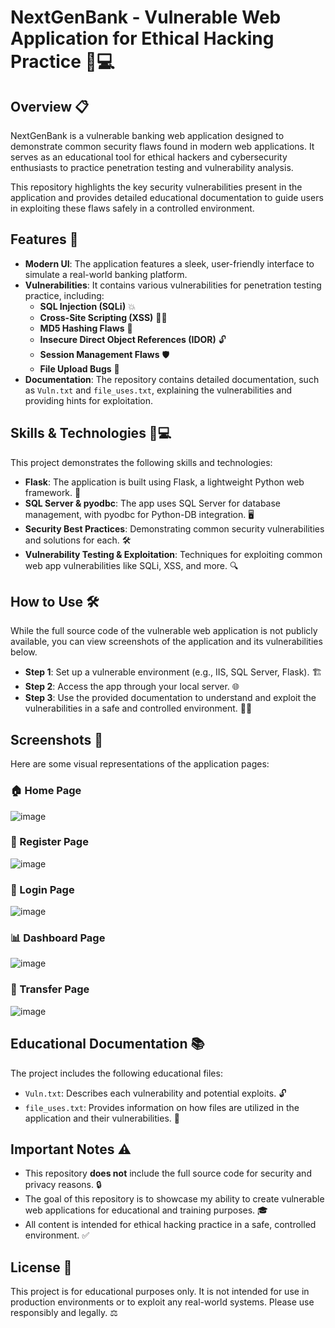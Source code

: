 # NextGenBank - Vulnerable Web Application for Ethical Hacking Practice 🏦💻

## Overview 📋
NextGenBank is a vulnerable banking web application designed to demonstrate common security flaws found in modern web applications. It serves as an educational tool for ethical hackers and cybersecurity enthusiasts to practice penetration testing and vulnerability analysis.

This repository highlights the key security vulnerabilities present in the application and provides detailed educational documentation to guide users in exploiting these flaws safely in a controlled environment.

## Features 🚀
- **Modern UI**: The application features a sleek, user-friendly interface to simulate a real-world banking platform. 
- **Vulnerabilities**: It contains various vulnerabilities for penetration testing practice, including:
  - **SQL Injection (SQLi)** 💥
  - **Cross-Site Scripting (XSS)** 🕵️‍♂️
  - **MD5 Hashing Flaws** 🔑
  - **Insecure Direct Object References (IDOR)** 🔓
  - **Session Management Flaws** 🛡️
  - **File Upload Bugs** 📂
- **Documentation**: The repository contains detailed documentation, such as `Vuln.txt` and `file_uses.txt`, explaining the vulnerabilities and providing hints for exploitation.

## Skills & Technologies 🧠💻
This project demonstrates the following skills and technologies:
- **Flask**: The application is built using Flask, a lightweight Python web framework. 🐍
- **SQL Server & pyodbc**: The app uses SQL Server for database management, with pyodbc for Python-DB integration. 🖥️
- **Security Best Practices**: Demonstrating common security vulnerabilities and solutions for each. 🛠️
- **Vulnerability Testing & Exploitation**: Techniques for exploiting common web app vulnerabilities like SQLi, XSS, and more. 🔍

## How to Use 🛠️
While the full source code of the vulnerable web application is not publicly available, you can view screenshots of the application and its vulnerabilities below.

- **Step 1**: Set up a vulnerable environment (e.g., IIS, SQL Server, Flask). 🏗️
- **Step 2**: Access the app through your local server. 🌐
- **Step 3**: Use the provided documentation to understand and exploit the vulnerabilities in a safe and controlled environment. 🏴‍☠️

## Screenshots 📸

Here are some visual representations of the application pages:

### 🏠 Home Page
![image](https://github.com/user-attachments/assets/40feb0d8-9ae3-4adf-bb03-94482481721d)


### 📝 Register Page
![image](https://github.com/user-attachments/assets/83b56e42-e18a-4528-8b96-1d9b4a9934ac)


### 🔐 Login Page
![image](https://github.com/user-attachments/assets/c8dcb885-8e36-4d6b-b9a7-15236eea65f1)


### 📊 Dashboard Page
![image](https://github.com/user-attachments/assets/d3acd14e-3e53-4eed-a3c0-30db968768ed)


### 💸 Transfer Page
![image](https://github.com/user-attachments/assets/51b93132-4964-4654-978c-c684dbec3c29)


## Educational Documentation 📚
The project includes the following educational files:
- `Vuln.txt`: Describes each vulnerability and potential exploits. 🔓
- `file_uses.txt`: Provides information on how files are utilized in the application and their vulnerabilities. 📂

## Important Notes ⚠️
- This repository **does not** include the full source code for security and privacy reasons. 🔒
- The goal of this repository is to showcase my ability to create vulnerable web applications for educational and training purposes. 🎓
- All content is intended for ethical hacking practice in a safe, controlled environment. ✅

## License 📄
This project is for educational purposes only. It is not intended for use in production environments or to exploit any real-world systems. Please use responsibly and legally. ⚖️
